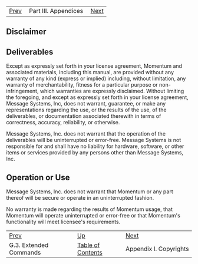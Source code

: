 |     |     |     |
| --- | --- | --- |
| [Prev](libedit.extended)  | Part III. Appendices |  [Next](copyrights.php) |

## Disclaimer

## Deliverables

Except as expressly set forth in your license agreement, Momentum and associated materials, including this manual, are provided without any warranty of any kind (express or implied) including, without limitation, any warranty of merchantability, fitness for a particular purpose or non-infringement, which warranties are expressly disclaimed. Without limiting the foregoing, and except as expressly set forth in your license agreement, Message Systems, Inc, does not warrant, guarantee, or make any representations regarding the use, or the results of the use, of the deliverables, or documentation associated therewith in terms of correctness, accuracy, reliability, or otherwise.

Message Systems, Inc. does not warrant that the operation of the deliverables will be uninterrupted or error-free. Message Systems is not responsible for and shall have no liability for hardware, software, or other items or services provided by any persons other than Message Systems, Inc.

## Operation or Use

Message Systems, Inc. does not warrant that Momentum or any part thereof will be secure or operate in an uninterrupted fashion.

No warranty is made regarding the results of Momentum usage, that Momentum will operate uninterrupted or error-free or that Momentum's functionality will meet licensee's requirements.

|     |     |     |
| --- | --- | --- |
| [Prev](libedit.extended)  | [Up](p.appendices.php) |  [Next](copyrights.php) |
| G.3. Extended Commands  | [Table of Contents](index) |  Appendix I. Copyrights |
